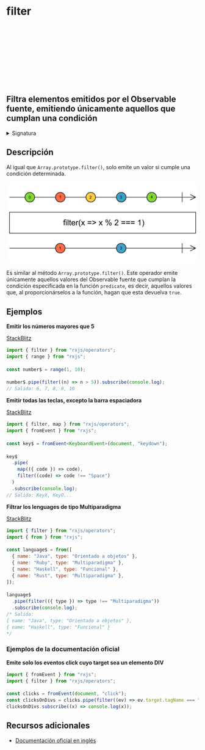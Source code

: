<div class="page-heading">

# filter

<a target="_blank" href="https://github.com/ReactiveX/rxjs/blob/master/src/internal/operators/filter.ts">
<svg>
  <use xlink:href="/assets/icons/github.svg#github"></use>
</svg>
</a>
</div>

<h2 class="subtitle"> Filtra elementos emitidos por el Observable fuente, emitiendo únicamente aquellos que cumplan una condición
</h2>

<details>
<summary>Signatura</summary>

### Firma

`filter<T>(predicate: (value: T, index: number) => boolean, thisArg?: any): MonoTypeOperatorFunction<T>`

### Parámetros

<table>
<tr><td>predicate</td><td>Una función que evalúa cada valor emitido por el Observable fuente. Si retorna <code>true</code>, el valor se emite. Si retorna <code>false</code>, el valor no se emite.</td></tr>

<tr><td>thisArg</td><td>Opcional. El valor por defecto es <code>undefined</code>.
Un argumento opcional para determinar el valor del <code>this</code> en la función <code>predicate</code>
</td></tr>
</table>

### Retorna

`MonoTypeOperatorFunction<T>`: Un Observable de valores del Observable fuente que han cumpliado la condición especificada por la función `predicate`.

</details>

## Descripción

Al igual que `Array.prototype.filter()`, solo emite un valor si cumple una condición determinada.

<img src="assets/images/marble-diagrams/filtering/filter.png" alt="Diagrama de canicas del operador filter">

Es similar al método `Array.prototype.filter()`. Este operador emite únicamente aquellos valores del Observable fuente que cumplan la condición especificada en la función `predicate`, es decir, aquellos valores que, al proporcionárselos a la función, hagan que esta devuelva `true`.

## Ejemplos

**Emitir los números mayores que 5**

<a target="_blank" href="https://stackblitz.com/edit/rxjs-filter-1?file=index.ts">StackBlitz</a>

```javascript
import { filter } from "rxjs/operators";
import { range } from "rxjs";

const number$ = range(1, 10);

number$.pipe(filter((n) => n > 5)).subscribe(console.log);
// Salida: 6, 7, 8, 9, 10
```

**Emitir todas las teclas, excepto la barra espaciadora**

<a target="_blank" href="https://stackblitz.com/edit/rxjs-filter-2?file=index.ts">StackBlitz</a>

```typescript
import { filter, map } from "rxjs/operators";
import { fromEvent } from "rxjs";

const key$ = fromEvent<KeyboardEvent>(document, "keydown");

key$
  .pipe(
    map(({ code }) => code),
    filter((code) => code !== "Space")
  )
  .subscribe(console.log);
// Salida: KeyX, KeyO...
```

**Filtrar los lenguages de tipo Multiparadigma**

<a target="_blank" href="https://stackblitz.com/edit/rxjs-filter-3?file=index.ts">StackBlitz</a>

```javascript
import { filter } from "rxjs/operators";
import { from } from "rxjs";

const language$ = from([
  { name: "Java", type: "Orientado a objetos" },
  { name: "Ruby", type: "Multiparadigma" },
  { name: "Haskell", type: "Funcional" },
  { name: "Rust", type: "Multiparadigma" },
]);

language$
  .pipe(filter(({ type }) => type !== "Multiparadigma"))
  .subscribe(console.log);
/* Salida: 
{ name: "Java", type: "Orientado a objetos" },
{ name: "Haskell", type: "Funcional" }
*/
```

### Ejemplos de la documentación oficial

**Emite solo los eventos click cuyo target sea un elemento DIV**

```javascript
import { fromEvent } from "rxjs";
import { filter } from "rxjs/operators";

const clicks = fromEvent(document, "click");
const clicksOnDivs = clicks.pipe(filter((ev) => ev.target.tagName === "DIV"));
clicksOnDivs.subscribe((x) => console.log(x));
```

## Recursos adicionales

- <a target="_blank" href="https://rxjs.dev/api/operators/filter">Documentación oficial en inglés</a>
